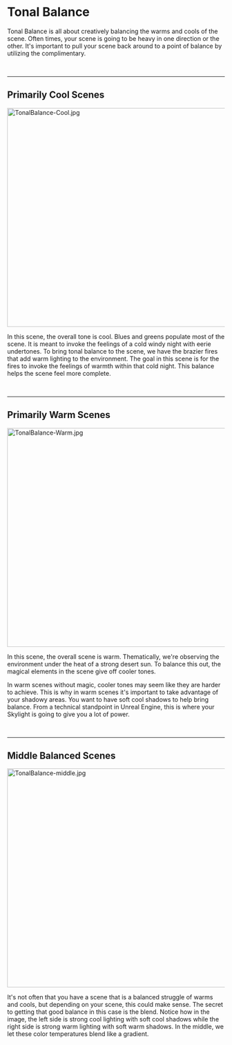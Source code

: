 # Tonal Balance

<p>Tonal Balance is all about creatively balancing the warms and cools of the scene. Often times, your scene is going to be heavy in one direction or the other. It's important to pull your scene back around to a point of balance by utilizing the complimentary.&nbsp;</p>
<p>&nbsp;</p>
<hr>
<h2>Primarily Cool Scenes</h2>
<p><img src="https://vertexschool.instructure.com/courses/17/files/869/preview?verifier=hY7032zReTZ9G5GncFY6kAhJZEBLbsR3v2N96RK1" alt="TonalBalance-Cool.jpg" width="900" height="506" data-api-endpoint="https://vertexschool.instructure.com/api/v1/courses/17/files/869" data-api-returntype="File"></p>
<p>In this scene, the overall tone is cool. Blues and greens populate most of the scene. It is meant to invoke the feelings of a cold windy night with eerie undertones. To bring tonal balance to the scene, we have the brazier fires that add warm lighting to the environment. The goal in this scene is for the fires to invoke the feelings of warmth within that cold night. This balance helps the scene feel more complete.</p>
<p>&nbsp;</p>
<hr>
<h2>Primarily Warm Scenes</h2>
<p><img src="https://vertexschool.instructure.com/courses/17/files/887/preview?verifier=9W9EktujW4aIyUAhqcoxmBF5rpmwVQk3UYSHkHZw" alt="TonalBalance-Warm.jpg" width="900" height="506" data-api-endpoint="https://vertexschool.instructure.com/api/v1/courses/17/files/887" data-api-returntype="File"></p>
<p>In this scene, the overall scene is warm. Thematically, we're observing the environment under the heat of a strong desert sun. To balance this out, the magical elements in the scene give off cooler tones.</p>
<p>In warm scenes without magic, cooler tones may seem like they are harder to achieve. This is why in warm scenes it's important to take advantage of your shadowy areas. You want to have soft cool shadows to help bring balance. From a technical standpoint in Unreal Engine, this is where your Skylight is going to give you a lot of power.</p>
<p>&nbsp;</p>
<hr>
<h2>Middle Balanced Scenes</h2>
<p><img src="https://vertexschool.instructure.com/courses/17/files/895/preview?verifier=cBy5oc7nvls1jbGwBn5G3byUbn8IIc8sQPZX89yz" alt="TonalBalance-middle.jpg" width="900" height="506" data-api-endpoint="https://vertexschool.instructure.com/api/v1/courses/17/files/895" data-api-returntype="File"></p>
<p>It's not often that you have a scene that is a balanced struggle of warms and cools, but depending on your scene, this could make sense. The secret to getting that good balance in this case is the blend. Notice how in the image, the left side is strong cool lighting with soft cool shadows while the right side is strong warm lighting with soft warm shadows. In the middle, we let these color temperatures blend like a gradient.</p>
<p>&nbsp;</p>